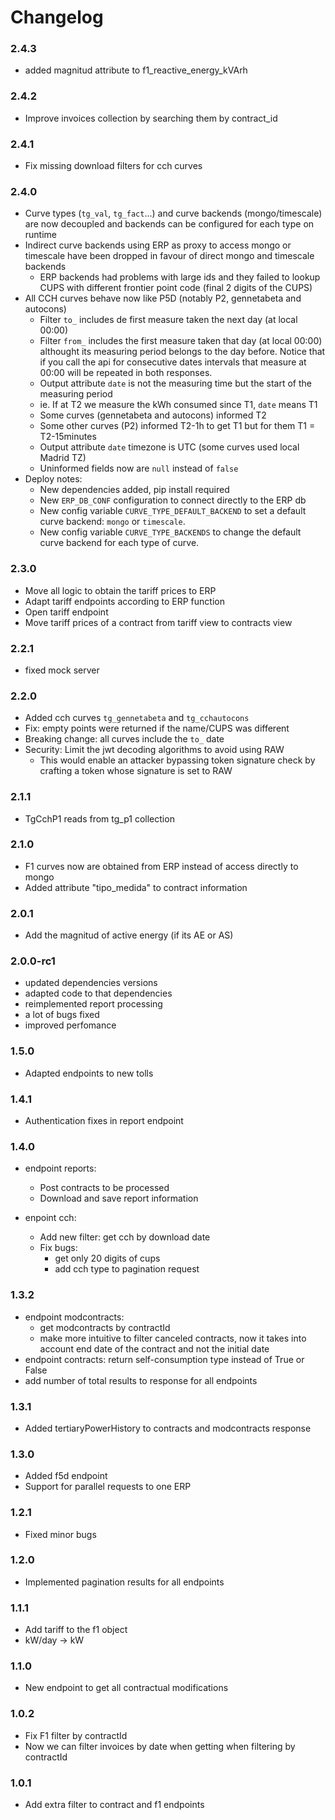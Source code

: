 # Changelog

### 2.4.3
- added magnitud attribute to f1_reactive_energy_kVArh

### 2.4.2
- Improve invoices collection by searching them by contract_id

### 2.4.1
- Fix missing download filters for cch curves

### 2.4.0

- Curve types (`tg_val`, `tg_fact`...) and curve backends (mongo/timescale)
  are now decoupled and backends can be configured for each type on runtime
- Indirect curve backends using ERP as proxy to access mongo or timescale have
    been dropped in favour of direct mongo and timescale backends
    - ERP backends had problems with large ids and they failed to lookup
      CUPS with different frontier point code (final 2 digits of the CUPS)
- All CCH curves behave now like P5D (notably P2, gennetabeta and autocons)
    - Filter `to_` includes de first measure taken the next day (at local 00:00)
    - Filter `from_` includes the first measure taken that day (at local 00:00)
      althought its measuring period belongs to the day before.
      Notice that if you call the api for consecutive dates intervals that
      measure at 00:00 will be repeated in both responses.
    - Output attribute `date` is not the measuring time but the start of the measuring period
	- ie. If at T2 we measure the kWh consumed since T1, `date` means T1
	- Some curves (gennetabeta and autocons) informed T2
	- Some other curves (P2) informed T2-1h to get T1 but for them T1 = T2-15minutes
    - Output attribute `date` timezone is UTC (some curves used local Madrid TZ)
    - Uninformed fields now are `null` instead of `false`
- Deploy notes:
    - New dependencies added, pip install required
    - New `ERP_DB_CONF` configuration to connect directly to the ERP db
    - New config variable `CURVE_TYPE_DEFAULT_BACKEND` to set a default curve
      backend: `mongo` or `timescale`.
    - New config variable `CURVE_TYPE_BACKENDS` to change the default curve
      backend for each type of curve.

### 2.3.0

- Move all logic to obtain the tariff prices to ERP
- Adapt tariff endpoints according to ERP function
- Open tariff endpoint
- Move tariff prices of a contract from tariff view to contracts view

### 2.2.1

- fixed mock server

### 2.2.0

- Added cch curves `tg_gennetabeta` and `tg_cchautocons`
- Fix: empty points were returned if the name/CUPS was different
- Breaking change: all curves include the `to_` date
- Security: Limit the jwt decoding algorithms to avoid using RAW
  - This would enable an attacker bypassing token signature check
    by crafting a token whose signature is set to RAW

### 2.1.1

- TgCchP1 reads from tg_p1 collection

### 2.1.0

- F1 curves now are obtained from ERP instead of access directly to mongo
- Added attribute "tipo_medida" to contract information

### 2.0.1

- Add the magnitud of active energy (if its AE or AS)

### 2.0.0-rc1

- updated dependencies versions
- adapted code to that dependencies
- reimplemented report processing
- a lot of bugs fixed
- improved perfomance

### 1.5.0

- Adapted endpoints to new tolls

### 1.4.1

- Authentication fixes in report endpoint

### 1.4.0

- endpoint reports:
  - Post contracts to be processed
  - Download and save report information

- enpoint cch:
  - Add new filter: get cch by download date
  - Fix bugs:
    - get only 20 digits of cups
    - add cch type to pagination request

### 1.3.2

- endpoint modcontracts:
  - get modcontracts by contractId
  - make more intuitive to filter canceled contracts, now it takes into account end date of the contract and not the initial date
- endpoint contracts: return self-consumption type instead of True or False
- add number of total results to response for all endpoints

### 1.3.1

- Added tertiaryPowerHistory to contracts and modcontracts response

### 1.3.0

- Added f5d endpoint
- Support for parallel requests to one ERP

### 1.2.1

- Fixed minor bugs

### 1.2.0

- Implemented pagination results for all endpoints

### 1.1.1

- Add tariff to the f1 object
- kW/day -> kW

### 1.1.0

- New endpoint to get all contractual modifications

### 1.0.2

- Fix F1 filter by contractId
- Now we can filter invoices by date when getting when filtering by contractId

### 1.0.1

- Add extra filter to contract and f1 endpoints
